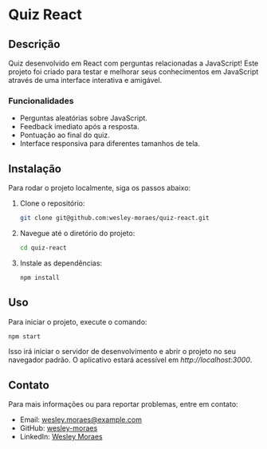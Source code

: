 # Quiz React

## Descrição

Quiz desenvolvido em React com perguntas relacionadas a JavaScript! Este projeto foi criado para testar e melhorar seus conhecimentos em JavaScript através de uma interface interativa e amigável. 

### Funcionalidades
- Perguntas aleatórias sobre JavaScript.
- Feedback imediato após a resposta.
- Pontuação ao final do quiz.
- Interface responsiva para diferentes tamanhos de tela.

## Instalação

Para rodar o projeto localmente, siga os passos abaixo:

1. Clone o repositório:
    ```bash
    git clone git@github.com:wesley-moraes/quiz-react.git
    ```
2. Navegue até o diretório do projeto:
    ```bash
    cd quiz-react
    ```
3. Instale as dependências:
    ```bash
    npm install
    ```

## Uso

Para iniciar o projeto, execute o comando:
```bash
npm start
```

Isso irá iniciar o servidor de desenvolvimento e abrir o projeto no seu navegador padrão. O aplicativo estará acessível em *http://localhost:3000*.

## Contato
Para mais informações ou para reportar problemas, entre em contato:

- Email: wesley.moraes@example.com
- GitHub: [wesley-moraes](https://github.com/wesley-moraes/)
- LinkedIn: [Wesley Moraes](https://www.linkedin.com/in/wesley-moraes/)




